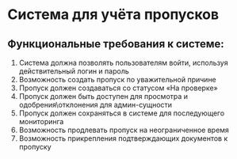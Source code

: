 # Система для учёта пропусков



## Функциональные требования к системе:
1. Система должна позволять пользователям войти, используя действительный логин и пароль
2. Возможность создать пропуск по уважительной причине
3. Пропуск должен создаваться со статусом «На проверке» 
4. Пропуск должен быть доступен для просмотра и одобрения\отклонения для админ-сущности
5. Пропуск должен сохраняться в системе для последующего мониторинга
6. Возможность продлевать пропуск на неограниченное время
7. Возможность прикрепления подтверждающих документов к пропуску
